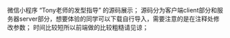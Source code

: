 微信小程序 “Tony老师的发型指导” 的源码展示；
源码分为客户端client部分和服务器server部分，想要体验的同学可以下载自行导入，需要注意的是在注释处修改参数；
时间比较短所以前端做的比较粗糙请见谅；
